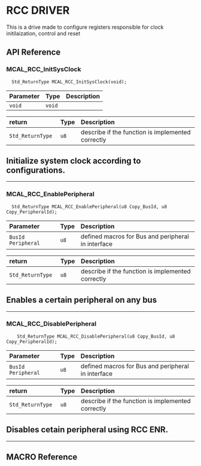 
# RCC DRIVER

This is a drive made to configure registers responsible for clock initilaization, control and reset


## API Reference

### MCAL_RCC_InitSysClock

```http
  Std_ReturnType MCAL_RCC_InitSysClock(void);
```

| Parameter | Type     | Description                |
| :-------- | :------- | :------------------------- |
| `void` | `void` |  |

| return | Type     | Description                |
| :-------- | :------- | :------------------------- |
| `Std_ReturnType ` | `u8` | describe if the function is implemented correctly |

Initialize system clock according to configurations.
 -
_________________________________
 
### MCAL_RCC_EnablePeripheral

```http
  Std_ReturnType MCAL_RCC_EnablePeripheral(u8 Copy_BusId, u8 Copy_PeripheralId);

```

| Parameter | Type     | Description                       |
| :-------- | :------- | :-------------------------------- |
| `BusId` `Peripheral `      | `u8` | defined macros for Bus and peripheral in interface |

| return | Type     | Description                |
| :-------- | :------- | :------------------------- |
| `Std_ReturnType ` | `u8` | describe if the function is implemented correctly |

Enables a certain peripheral on any bus
 -
_________________________________
 

### MCAL_RCC_DisablePeripheral

```http
    Std_ReturnType MCAL_RCC_DisablePeripheral(u8 Copy_BusId, u8 Copy_PeripheralId);
```

| Parameter | Type     | Description                       |
| :-------- | :------- | :-------------------------------- |
| `BusId` `Peripheral `      | `u8` | defined macros for Bus and peripheral in interface |

| return | Type     | Description                |
| :-------- | :------- | :------------------------- |
| `Std_ReturnType ` | `u8` | describe if the function is implemented correctly |

Disables cetain peripheral using RCC ENR.
 -
_________________________________

## MACRO Reference

 
 

